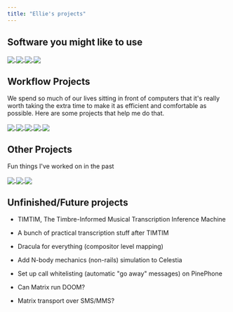 ```yaml
---
title: "Ellie's projects"
---
```


## Software you might like to use

<div>
  <a class="nounderline" href="https://sr.ht/~ecc/vim-venus">
    <img align="center" class="gh-repo" src="https://github-readme-stats.vercel.app/api/pin/?username=ellie-clifford&amp;repo=vim-venus&amp;theme=dracula&amp;hide_border=true"/>
  </a>
  <a class="nounderline" href="https://git.sr.ht/~ecc/vim-qalc">
    <img align="center" class="gh-repo" src="https://github-readme-stats.vercel.app/api/pin/?username=ellie-clifford&amp;repo=vim-qalc&amp;theme=dracula&amp;hide_border=true"/>
  </a>
  <a class="nounderline" href="https://git.sr.ht/~ecc/polybar-power">
    <img align="center" class="gh-repo" src="https://github-readme-stats.vercel.app/api/pin/?username=ellie-clifford&amp;repo=polybar-power&amp;theme=dracula&amp;hide_border=true"/>
  </a>
  <a class="nounderline" href="https://github.com/windows-bad/polybar-player">
    <img align="center" class="gh-repo" src="https://github-readme-stats.vercel.app/api/pin/?username=windows-bad&amp;repo=polybar-player&amp;theme=dracula&amp;hide_border=true"/>
  </a>
</div>

## Workflow Projects

We spend so much of our lives sitting in front of computers that it's really
worth taking the extra time to make it as efficient and comfortable as
possible. Here are some projects that help me do that.

<div>
  <a class="nounderline" href="https://github.com/eleanor-clifford/.config">
    <img align="center" class="gh-repo" src="https://github-readme-stats.vercel.app/api/pin/?username=ellie-clifford&amp;repo=.config&amp;theme=dracula&amp;hide_border=true"/>
  </a>
  <a class="nounderline" href="https://github.com/eleanor-clifford/nvimrc">
    <img align="center" class="gh-repo" src="https://github-readme-stats.vercel.app/api/pin/?username=ellie-clifford&amp;repo=nvimrc&amp;theme=dracula&amp;hide_border=true"/>
  </a>
  <a class="nounderline" href="https://github.com/smh-my-head/charon">
    <img align="center" class="gh-repo" src="https://github-readme-stats.vercel.app/api/pin/?username=smh-my-head&amp;repo=charon&amp;theme=dracula&amp;hide_border=true"/>
  </a>
  <a class="nounderline" href="https://github.com/smh-my-head/hades">
    <img align="center" class="gh-repo" src="https://github-readme-stats.vercel.app/api/pin/?username=smh-my-head&amp;repo=hades&amp;theme=dracula&amp;hide_border=true"/>
  </a>
  <a class="nounderline" href="https://github.com/eleanor-clifford/ErgoDash-R">
    <img align="center" class="gh-repo" src="https://github-readme-stats.vercel.app/api/pin/?username=ellie-clifford&amp;repo=ErgoDash-R&amp;theme=dracula&amp;hide_border=true"/>
  </a>
</div>

## Other Projects

Fun things I've worked on in the past

<div>
  <a class="nounderline" href="https://github.com/eleanor-clifford/pixel-prime">
    <img align="center" class="gh-repo" src="https://github-readme-stats.vercel.app/api/pin/?username=ellie-clifford&amp;repo=pixel-prime&amp;theme=dracula&amp;hide_border=true"/>
  </a>
  <a class="nounderline" href="https://github.com/eleanor-clifford/casio-cpong">
    <img align="center" class="gh-repo" src="https://github-readme-stats.vercel.app/api/pin/?username=ellie-clifford&amp;repo=casio-cpong&amp;theme=dracula&amp;hide_border=true"/>
  </a>
  <a class="nounderline" href="https://github.com/eleanor-clifford/astrodynamics-sim">
    <img align="center" class="gh-repo" src="https://github-readme-stats.vercel.app/api/pin/?username=ellie-clifford&amp;repo=astrodynamics-sim&amp;theme=dracula&amp;hide_border=true"/>
  </a>
</div>

## Unfinished/Future projects

- TIMTIM, The Timbre-Informed Musical Transcription Inference Machine

- A bunch of practical transcription stuff after TIMTIM

- Dracula for everything (compositor level mapping)

- Add N-body mechanics (non-rails) simulation to Celestia

- Set up call whitelisting (automatic "go away" messages) on PinePhone

- Can Matrix run DOOM?

- Matrix transport over SMS/MMS?
